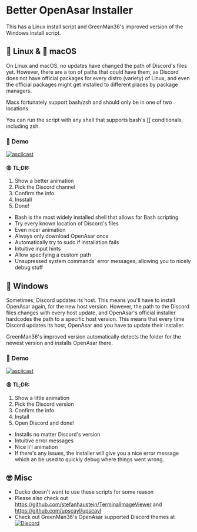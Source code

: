 # Better OpenAsar Installer

This has a Linux install script and GreenMan36's improved version of the Windows install script.

## 🐧 Linux & 🍎 macOS

On Linux and macOS, no updates have changed the path of Discord's files yet. However, there are a ton of paths that could have them, as Discord does not have official packages for every distro (variety) of Linux, and even the official packages might get installed to different places by package managers.

Macs fortunately support bash/zsh and should only be in one of two locations.

You can run the script with any shell that supports bash's [[ conditionals, including zsh. 

### 🎥 Demo

[![asciicast](https://asciinema.org/a/ucSR2ZZcSpIvl6AKPJY5TISBU.svg)](https://asciinema.org/a/608376?autoplay=1)

#### 😩 TL;DR:

1. Show a better animation
2. Pick the Discord channel
3. Confirm the info
4. Insstall
5. Done!

* Bash is the most widely installed shell that allows for Bash scripting
* Try every known location of Discord's files
* Even nicer animation
* Always only download OpenAsar once
* Automatically try to sudo if installation fails
* Intuitive input hints
* Allow specifying a custom path
* Unsupressed system commands' error messages, allowing you to nicely debug stuff

## 🐌 Windows

Sometimes, Discord updates its host. This means you'll have to install OpenAsar again, for the new host version. However, the path to the Discord files changes with every host update, and OpenAsar's official installer hardcodes the path to a specific host version. This means that every time Discord updates its host, OpenAsar and you have to update their installer.

GreenMan36's improved version automatically detects the folder for the newest version and installs OpenAsar there.

### 🎥 Demo

[![asciicast](https://asciinema.org/a/594421.svg)](https://asciinema.org/a/594421?autoplay=1)

#### 😩 TL;DR:

1. Show a little animation
2. Pick the Discord version
3. Confirm the info
4. Install
5. Open Discord and done!

* Installs no matter Discord's version
* Intuitive error messages
* Nice li'l animation
* If there's any issues, the installer will give you a nice error message which an be used to quickly debug where things went wrong.

## 🤓 Misc

- Ducko doesn't want to use these scripts for some reason
- Please also check out <https://github.com/stefanhaustein/TerminalImageViewer> and <https://github.com/upscayl/upscayl>
- Check out GreenMan36's OpenAsar supported Discord themes at  [![Discord](https://img.shields.io/discord/1050062854860046417?color=7289da&logo=discord&logoColor=white)](https://discord.gg/A6vwGchJYs)
